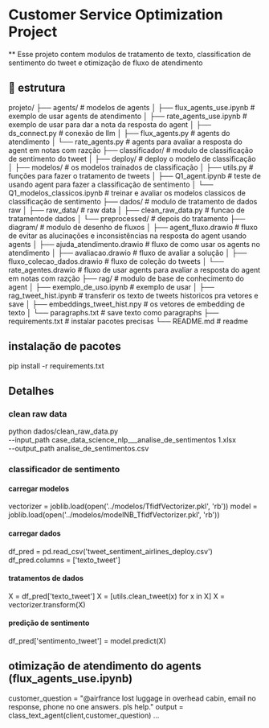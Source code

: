 # Customer Service Optimization Project

** Esse projeto contem modulos de tratamento de texto, classification de sentimento do tweet e otimização de fluxo de atendimento

## 📂 estrutura
projeto/
├── agents/ # modelos de agents
│ ├── flux_agents_use.ipynb # exemplo de usar agents de atendimento
│ ├── rate_agents_use.ipynb # exemplo de usar para dar a nota da resposta do agent
│ ├── ds_connect.py # conexão de llm
│ ├── flux_agents.py # agents do atendimento
│ └── rate_agents.py # agents para avaliar a resposta do agent em notas com razção
├── classificador/ # modulo de classificação de sentimento do tweet
│ ├── deploy/ # deploy o modelo de classificação
│ ├── modelos/ # os modelos trainados de classificação
│ ├── utils.py # funções para fazer o tratamento de tweets
│ ├── Q1_agent.ipynb # teste de usando agent para fazer a classificação de sentimento
│ └── Q1_modelos_classicos.ipynb # treinar e avaliar os modelos classicos de classificação de sentimento
├── dados/ # modulo de tratamento de dados raw
│ ├── raw_data/ # raw data
│ ├── clean_raw_data.py # funcao de tratamentode dados
│ └── preprocessed/ # depois do tratamento
├── diagram/ # modulo de desenho de fluxos
│ ├── agent_fluxo.drawio # fluxo de evitar as alucinações e inconsistências na resposta do agent usando agents
│ ├── ajuda_atendimento.drawio # fluxo de como usar os agents no atendimento
│ ├── avaliacao.drawio # fluxo de avaliar a solução
│ ├── fluxo_colecao_dados.drawio # fluxo de coleção do tweets
│ └── rate_agentes.drawio # fluxo de usar agents para avaliar a resposta do agent em notas com razção
├── rag/ # modulo de base de conhecimento do agent
│ ├── exemplo_de_uso.ipynb # exemplo de usar 
│ ├── rag_tweet_hist.ipynb # transferir os texto de tweets historicos pra vetores e save
│ ├── embeddings_tweet_hist.npy # os vetores de embedding de texto
│ └── paragraphs.txt # save texto como paragraphs 
├── requirements.txt # instalar pacotes precisas
└── README.md # readme

## instalação de pacotes
pip install -r requirements.txt



## Detalhes

### clean raw data
python dados/clean_raw_data.py \
  --input_path case_data_science_nlp___analise_de_sentimentos 1.xlsx \
  --output_path analise_de_sentimentos.csv

### classificador de sentimento
#### carregar modelos
vectorizer = joblib.load(open('../modelos/TfidfVectorizer.pkl', 'rb'))
model = joblib.load(open('../modelos/modelNB_TfidfVectorizer.pkl', 'rb'))
#### carregar dados
df_pred = pd.read_csv('tweet_sentiment_airlines_deploy.csv')
df_pred.columns = ['texto_tweet']
#### tratamentos de dados
X = df_pred['texto_tweet']
X = [utils.clean_tweet(x) for x in X]
X = vectorizer.transform(X)
#### predição de sentimento
df_pred['sentimento_tweet'] = model.predict(X)

## otimização de atendimento do agents (flux_agents_use.ipynb)
customer_question = "@airfrance lost luggage in overhead cabin, email no response, phone no one answers. pls help."
output = class_text_agent(client,customer_question)
...
